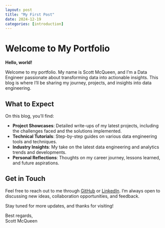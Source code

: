 ```yaml
---
layout: post
title: "My First Post"
date: 2024-12-19
categories: [introduction]
---
```


# Welcome to My Portfolio

**Hello, world!** 

Welcome to my portfolio. My name is Scott McQueen, and I’m a Data Engineer passionate about transforming data into actionable insights. This blog is where I’ll be sharing my journey, projects, and insights into data engineering.

## What to Expect

On this blog, you’ll find:
- **Project Showcases**: Detailed write-ups of my latest projects, including the challenges faced and the solutions implemented.
- **Technical Tutorials**: Step-by-step guides on various data engineering tools and techniques.
- **Industry Insights**: My take on the latest data engineering and analytics trends and developments.
- **Personal Reflections**: Thoughts on my career journey, lessons learned, and future aspirations.

## Get in Touch

Feel free to reach out to me through [GitHub](https://github.com/SMcQueen2023) or [LinkedIn](https://www.linkedin.com/in/smmcqueen/). I’m always open to discussing new ideas, collaboration opportunities, and feedback.

Stay tuned for more updates, and thanks for visiting!

Best regards,  
Scott McQueen
